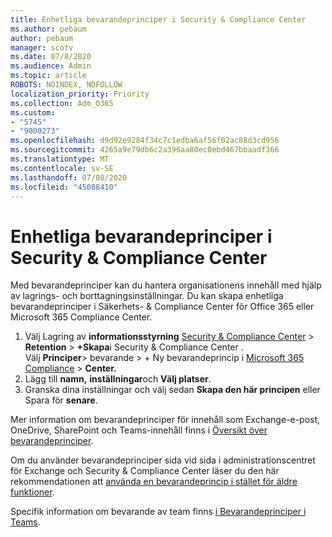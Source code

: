 ```yaml
---
title: Enhetliga bevarandeprinciper i Security & Compliance Center
ms.author: pebaum
author: pebaum
manager: scotv
ms.date: 07/8/2020
ms.audience: Admin
ms.topic: article
ROBOTS: NOINDEX, NOFOLLOW
localization_priority: Priority
ms.collection: Adm_O365
ms.custom:
- "5745"
- "9000273"
ms.openlocfilehash: d9d92e9284f34c7c1edba6af56f02ac88d3cd956
ms.sourcegitcommit: 4265a9e79db6c2a396aa80ec0ebd467bbaadf366
ms.translationtype: MT
ms.contentlocale: sv-SE
ms.lasthandoff: 07/08/2020
ms.locfileid: "45088410"
---
```

# <a name="unified-retention-policies-in-the-security--compliance-center"></a>Enhetliga bevarandeprinciper i Security & Compliance Center

Med bevarandeprinciper kan du hantera organisationens innehåll med hjälp av lagrings- och borttagningsinställningar. Du kan skapa enhetliga bevarandeprinciper i Säkerhets- & Compliance Center för Office 365 eller Microsoft 365 Compliance Center. 

1. Välj Lagring av **informationsstyrning** [Security & Compliance Center](https://go.microsoft.com/fwlink/p/?linkid=2077143)  >  **Retention**  >  **+Skapa**i Security & Compliance Center . <br/>
    Välj **Principer**> bevarande > + Ny bevarandeprincip i [Microsoft 365 Compliance](https://go.microsoft.com/fwlink/p/?linkid=2077149)  >  **Center.**
2. Lägg till **namn,** **inställningar**och **Välj platser**.
3. Granska dina inställningar och välj sedan **Skapa den här principen** eller Spara för **senare**.  
      
Mer information om bevarandeprinciper för innehåll som Exchange-e-post, OneDrive, SharePoint och Teams-innehåll finns i [Översikt över bevarandeprinciper](https://go.microsoft.com/fwlink/?linkid=2127785).  
    
Om du använder bevarandeprinciper sida vid sida i administrationscentret för Exchange och Security & Compliance Center läser du den här rekommendationen att [använda en bevarandeprincip i stället för äldre funktioner](https://docs.microsoft.com/microsoft-365/compliance/retention-policies?view=o365-worldwide#use-a-retention-policy-instead-of-older-features).  
    
Specifik information om bevarande av team finns [i Bevarandeprinciper i Teams](https://docs.microsoft.com/microsoftteams/retention-policies).